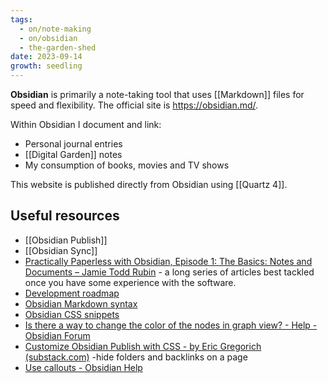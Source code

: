```yaml
---
tags:
  - on/note-making
  - on/obsidian
  - the-garden-shed
date: 2023-09-14
growth: seedling
---
```

**Obsidian** is primarily a note-taking tool that uses [[Markdown]] files for speed and flexibility. The official site is https://obsidian.md/.

Within Obsidian I document and link:
- Personal journal entries
- [[Digital Garden]] notes
- My consumption of books, movies and TV shows

This website is published directly from Obsidian using [[Quartz 4]].

## Useful resources
- [[Obsidian Publish]]
- [[Obsidian Sync]]
- [Practically Paperless with Obsidian, Episode 1: The Basics: Notes and Documents – Jamie Todd Rubin](https://jamierubin.net/2021/10/05/practically-paperless-with-obsidian-episode-1-the-basics-notes-and-documents/) - a long series of articles best tackled once you have some experience with the software.
- [Development roadmap](https://trello.com/b/Psqfqp7I/obsidian-roadmap)
- [Obsidian Markdown syntax](https://publish.obsidian.md/help/How+to/Format+your+notes)
- [Obsidian CSS snippets](https://github.com/Dmitriy-Shulha/obsidian-css-snippets/tree/develop/Snippets)
- [Is there a way to change the color of the nodes in graph view? - Help - Obsidian Forum](https://forum.obsidian.md/t/is-there-a-way-to-change-the-color-of-the-nodes-in-graph-view/8271/2)
- [Customize Obsidian Publish with CSS - by Eric Gregorich (substack.com)](https://focustivity.substack.com/p/obsidian-publish-css) -hide folders and backlinks on a page
- [Use callouts - Obsidian Help](https://help.obsidian.md/How+to/Use+callouts)

